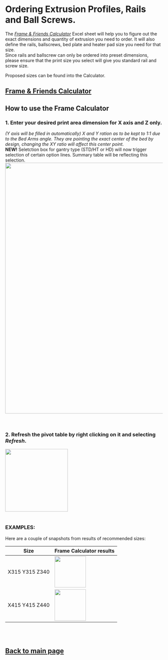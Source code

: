 # Ordering Extrusion Profiles, Rails and Ball Screws.

The [_Frame & Friends Calculator_](/FrameCalculator.xlsx) Excel sheet will help you to figure out the exact dimensions and quantity of extrusion you need to order.
It will also define the rails, ballscrews, bed plate and heater pad size you need for that size.  
Since rails and ballscrew can only be ordered into preset dimensions, please ensure that the print size you select will give you standard rail and screw size.

Proposed sizes can be found into the Calculator.
## [Frame & Friends Calculator](/FrameCalculator.xlsx)

## How to use the Frame Calculator
### 1. Enter your desired print area dimension for **X axis and Z only**. 
*(Y axis will be filled in automatically) X and Y ration as to be kept to 1:1 due to the Bed Arms angle.  They are pointing the exact center of the bed by design, changing the XY ratio will affect this center point.*  
__NEW!__ Seletction box for gantry type (STD/HT or HD) will now trigger selection of certain option lines. Summary table will be reflecting this selection.
<img src="https://raw.githubusercontent.com/MirageC79/HevORT/master/images/framecalc1.png" width="800">
<br>
<br>
<br>
### 2. Refresh the pivot table by right clicking on it and selecting *Refresh*.
<img src="https://raw.githubusercontent.com/MirageC79/HevORT/master/images/framecalc2.png" width="200">  
<br>
<br>


### EXAMPLES:
Here are a couple of snapshots from results of recommended sizes:

Size|Frame Calculator results
--------------|------------------------
X315 Y315 Z340| <img src="https://raw.githubusercontent.com/MirageC79/HevORT/master/images/315_315_340.png" width="100">  
X415 Y415 Z440| <img src="https://raw.githubusercontent.com/MirageC79/HevORT/master/images/415_415_440.png" width="100">  


<br>
<br>

## [Back to main page](/README.md)
